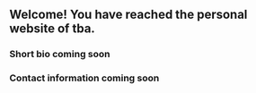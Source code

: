 ## Welcome! You have reached the personal website of tba.

### Short bio coming soon

### Contact information coming soon




